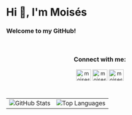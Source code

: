 <h1 align="left">Hi 👋, I'm Moisés</h1>
<h3 align="left">Welcome to my GitHub!</h3>
<br>
<h3 align="center">Connect with me:</h3>
<p align="center">
<a href="https://linkedin.com/in/moisesepferreira" target="blank"><img align="center" src="https://raw.githubusercontent.com/rahuldkjain/github-profile-readme-generator/master/src/images/icons/Social/linked-in-alt.svg" alt="moisesepferreira" height="30" width="40" /></a>
<a href="https://instagram.com/moisesepferreira" target="blank"><img align="center" src="https://raw.githubusercontent.com/rahuldkjain/github-profile-readme-generator/master/src/images/icons/Social/instagram.svg" alt="moisesepferreira" height="30" width="40" /></a>
<a href="https://twitter.com/moisesbaqueta" target="blank"><img align="center" src="https://raw.githubusercontent.com/rahuldkjain/github-profile-readme-generator/master/src/images/icons/Social/twitter.svg" alt="moisesbaqueta" height="30" width="40" /></a>
</p>

<br>

<div align="center">
  <table>
    <tr>
      <td>
        <img 
          src="https://github-readme-stats.vercel.app/api?username=moisesbaqueta&show_icons=true&locale=en&theme=dark" 
          alt="GitHub Stats" 
        />
      </td>
      <td>
        <img 
          src="https://github-readme-stats.vercel.app/api/top-langs?username=moisesbaqueta&show_icons=true&locale=en&layout=compact&theme=dark" 
          alt="Top Languages" 
        />
      </td>
    </tr>
  </table>
</div>




